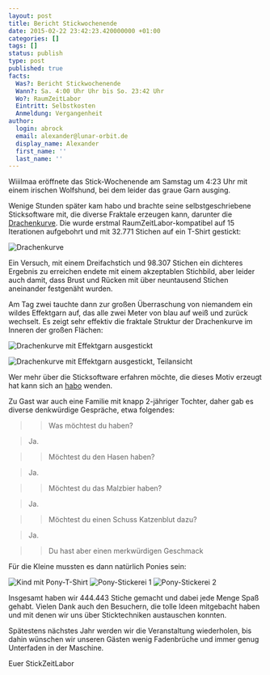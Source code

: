 ```yaml
---
layout: post
title: Bericht Stickwochenende
date: 2015-02-22 23:42:23.420000000 +01:00
categories: []
tags: []
status: publish
type: post
published: true
facts:
  Was?: Bericht Stickwochenende
  Wann?: Sa. 4:00 Uhr Uhr bis So. 23:42 Uhr
  Wo?: RaumZeitLabor
  Eintritt: Selbstkosten
  Anmeldung: Vergangenheit
author:
  login: abrock
  email: alexander@lunar-orbit.de
  display_name: Alexander
  first_name: ''
  last_name: ''
---
```


Wiiilmaa eröffnete das Stick-Wochenende am Samstag um 4:23 Uhr mit einem irischen Wolfshund,
bei dem leider das graue Garn ausging.

Wenige Stunden später kam habo und brachte seine selbstgeschriebene Sticksoftware mit,
die diverse Fraktale erzeugen kann,
darunter die [Drachenkurve](https://en.wikipedia.org/wiki/Dragon_curve).
Die wurde erstmal RaumZeitLabor-kompatibel auf 15 Iterationen aufgebohrt
und mit 32.771 Stichen auf ein T-Shirt gestickt:

![Drachenkurve](/assets/stick-we-drachenkurve.jpg)

Ein Versuch, mit einem Dreifachstich und 98.307 Stichen ein dichteres Ergebnis
zu erreichen endete mit einem akzeptablen Stichbild, aber leider auch
damit, dass Brust und Rücken mit über neuntausend Stichen
aneinander festgenäht wurden.

Am Tag zwei tauchte dann zur großen Überraschung von niemandem ein wildes
Effektgarn auf, das alle zwei Meter von blau auf weiß und zurück wechselt.
Es zeigt sehr effektiv die fraktale Struktur der Drachenkurve im Inneren
der großen Flächen:

![Drachenkurve mit Effektgarn ausgestickt](/assets/stick-we-drachenkurve-ombre.jpg)

![Drachenkurve mit Effektgarn ausgestickt, Teilansicht](/assets/stick-we-drachenkurve-ombre-zoom.jpg)

Wer mehr über die Sticksoftware erfahren möchte, die dieses Motiv erzeugt hat
kann sich an [habo](habo@dingfabrik.de) wenden.

Zu Gast war auch eine Familie mit knapp 2-jähriger Tochter,
daher gab es diverse denkwürdige Gespräche, etwa folgendes:

>> Was möchtest du haben?

> Ja.

>> Möchtest du den Hasen haben?

> Ja.

>> Möchtest du das Malzbier haben?

>Ja.

>> Möchtest du einen Schuss Katzenblut dazu?

> Ja.

>> Du hast aber einen merkwürdigen Geschmack

Für die Kleine mussten es dann natürlich Ponies sein:

![Kind mit Pony-T-Shirt](/assets/stick-we-kind-mit-t-shirt.jpg)
![Pony-Stickerei 1](/assets/stick-we-pony-stickerei-1.jpg)
![Pony-Stickerei 2](/assets/stick-we-pony-stickerei-2.jpg)


Insgesamt haben wir 444.443 Stiche gemacht und dabei jede Menge Spaß gehabt.
Vielen Dank auch den Besuchern, die tolle Ideen mitgebacht haben
und mit denen wir uns über Sticktechniken austauschen konnten.

Spätestens nächstes Jahr werden wir die Veranstaltung wiederholen,
bis dahin wünschen wir unseren Gästen wenig Fadenbrüche
und immer genug Unterfaden in der Maschine.

Euer StickZeitLabor

